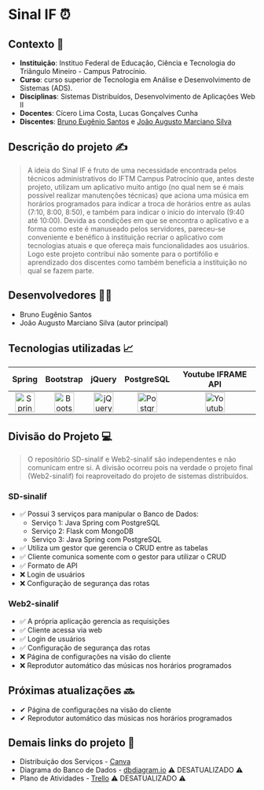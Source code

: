 # Sinal IF ⏰

## Contexto 📖
- **Instituição**: Instituo Federal de Educação, Ciência e Tecnologia do Triângulo Mineiro - Campus Patrocínio.
- **Curso**: curso superior de Tecnologia em Análise e Desenvolvimento de Sistemas (ADS).
- **Disciplinas**: Sistemas Distribuídos, Desenvolvimento de Aplicações Web II
- **Docentes**: Cícero Lima Costa, Lucas Gonçalves Cunha
- **Discentes**: [Bruno Eugênio Santos](https://github.com/brunoeugeniodev) e [João Augusto Marciano Silva](https://github.com/joaomarcianodev)

## Descrição do projeto ✍
 > A ideia do Sinal IF é fruto de uma necessidade encontrada pelos técnicos administrativos do IFTM Campus Patrocínio que, antes deste projeto, utilizam um aplicativo muito antigo (no qual nem se é mais possível realizar manutenções técnicas) que aciona uma música em horários programados para indicar a troca de horários entre as aulas (7:10, 8:00, 8:50), e também para indicar o início do intervalo (9:40 até 10:00). Devida as condições em que se encontra o aplicativo e a forma como este é manuseado pelos servidores, pareceu-se conveniente e benéfico à instituição recriar o aplicativo com tecnologias atuais e que ofereça mais funcionalidades aos usuários. Logo este projeto contribui não somente para o portifólio e aprendizado dos discentes como também beneficia a instituição no qual se fazem parte.

## Desenvolvedores 👨‍💻
- Bruno Eugênio Santos
- João Augusto Marciano Silva (autor principal)

## Tecnologias utilizadas 📈
| Spring | Bootstrap | jQuery | PostgreSQL | Youtube IFRAME API |
| :---: | :---: | :---: | :---: | :---: |
| <img src="https://miro.medium.com/v2/resize:fit:720/format:webp/1*8QxPAk1bQFmTrkuLERm1wQ.png" height="40" alt="Spring logo"/> | <img src="https://upload.wikimedia.org/wikipedia/commons/thumb/b/b2/Bootstrap_logo.svg/1280px-Bootstrap_logo.svg.png" height="40" alt="Bootstrap logo"/> | <img src="https://cdn.iconscout.com/icon/free/png-256/free-jquery-8-1175153.png?f=webp" height="40" alt="jQuery logo"/> | <img src="https://upload.wikimedia.org/wikipedia/commons/2/29/Postgresql_elephant.svg" height="40" alt="PostgresSQL logo"/> | <img src="https://upload.wikimedia.org/wikipedia/commons/e/ef/Youtube_logo.png" height="40" alt="Youtube API logo"/> |

## Divisão do Projeto 💻

> O repositório SD-sinalif e Web2-sinalif são independentes e não comunicam entre si. A divisão ocorreu pois na verdade o projeto final (Web2-sinalif) foi reaproveitado do projeto de sistemas distribuídos.

### SD-sinalif
- ✅ Possui 3 serviços para manipular o Banco de Dados:
  - Serviço 1: Java Spring com PostgreSQL
  - Serviço 2: Flask com MongoDB
  - Serviço 3: Java Spring com PostgreSQL
- ✅ Utiliza um gestor que gerencia o CRUD entre as tabelas
- ✅ Cliente comunica somente com o gestor para utilizar o CRUD
- ✅ Formato de API
- ❌ Login de usuários
- ❌ Configuração de segurança das rotas

### Web2-sinalif
- ✅ A própria aplicação gerencia as requisições
- ✅ Cliente acessa via web
- ✅ Login de usuários
- ✅ Configuração de segurança das rotas
- ❌ Página de configurações na visão do cliente
- ❌ Reprodutor automático das músicas nos horários programados

## Próximas atualizações 🔜
- ✔ Página de configurações na visão do cliente
- ✔ Reprodutor automático das músicas nos horários programados

## Demais links do projeto 🔗
- Distribuição dos Serviços - [Canva](https://www.canva.com/design/DAGpgXhzyDs/rK6owBbFCKk0CrfOZMakXw/edit?utm_content=DAGpgXhzyDs&utm_campaign=designshare&utm_medium=link2&utm_source=sharebutton)
- Diagrama do Banco de Dados - [dbdiagram.io](https://dbdiagram.io/d/Sinal-IF-6838428cbd74709cb71255d4) ⚠ DESATUALIZADO ⚠
- Plano de Atividades - [Trello](https://trello.com/b/XsppoiAi/sinal-if) ⚠ DESATUALIZADO ⚠

